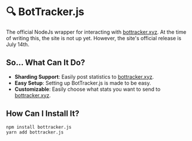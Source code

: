 # 🔍 BotTracker.js
The official NodeJs wrapper for interacting with [bottracker.xyz](https://bottracker.xyz). At the time of writing this, the site is not up yet. However, the site's official release is July 14th.

## So... What Can It Do?
- **Sharding Support**: Easily post statistics to [bottracker.xyz](https://bottracker.xyz).
- **Easy Setup**: Setting up BotTracker.js is made to be easy.
- **Customizable**: Easily choose what stats you want to send to [bottracker.xyz](https://bottracker.xyz).

## How Can I Install It?
```bash
npm install bottracker.js
yarn add bottracker.js
```

